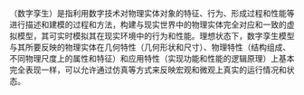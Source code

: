 （数字孪生）是指利用数字技术对物理实体对象的特征、行为、形成过程和性能等进行描述和建模的过程和方法，构建与现实世界中的物理实体完全对应和一致的虚拟模型，其可实时模拟其在现实环境中的行为和性能。理想状态下，数字孪生模型与其所要反映的物理实体在几何特性（几何形状和尺寸）、物理特性（结构组成、不同物理尺度上的属性和特征）和应用特性（实现功能和性能的逻辑原理）上基本完全表现一样，可以允许通过仿真等方式来反映宏观和微观上真实的运行情况和状态。